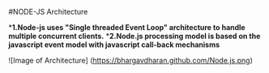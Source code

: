 #NODE-JS Architecture

***1.Node-js uses "Single threaded Event Loop" architecture to handle multiple concurrent clients.**
***2.Node.js processing model is based on the javascript event model with javascript call-back mechanisms**

![Image of Architecture]
(https://bhargavdharan.github.com/Node.js.png)